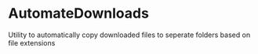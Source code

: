 # AutomateDownloads
 Utility to automatically copy downloaded files to seperate folders based on file extensions
